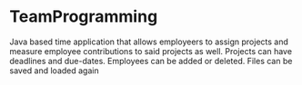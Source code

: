 # TeamProgramming

Java based time application that allows employeers to assign projects and measure employee contributions to said projects as well.
Projects can have deadlines and due-dates.
Employees can be added or deleted.
Files can be saved and loaded again

